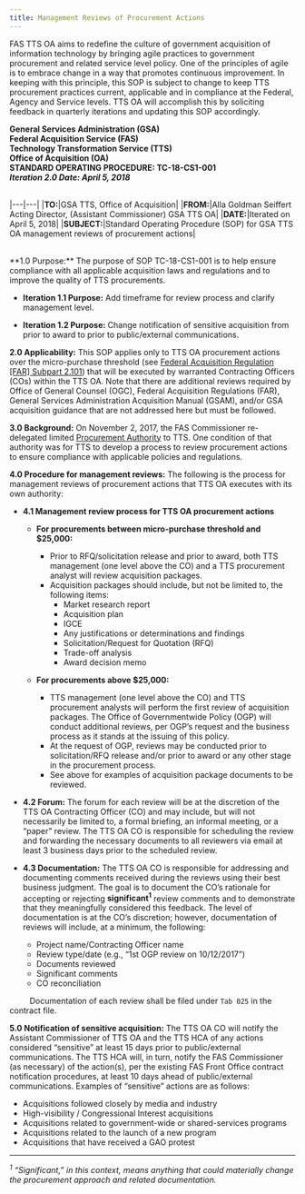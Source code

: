 ```yaml
---
title: Management Reviews of Procurement Actions
---
```

FAS TTS OA aims to redefine the culture of government acquisition of information technology by bringing agile practices to government procurement and related service level policy. One of the principles of agile is to embrace change in a way that promotes continuous improvement. In keeping with this principle, this SOP is subject to change to keep TTS procurement practices current, applicable and in compliance at the Federal, Agency and Service levels. TTS OA will accomplish this by soliciting feedback in quarterly iterations and updating this SOP accordingly.

**General Services Administration (GSA)<br>
Federal Acquisition Service (FAS)<br>
Technology Transformation Service (TTS)<br>
Office of Acquisition (OA)<br>
STANDARD OPERATING PROCEDURE: TC-18-CS1-001<br>**
***Iteration 2.0 Date: April 5, 2018***<br>
<br>

|---|---|
|**TO:**|GSA TTS, Office of Acquisition|
|**FROM:**|Alla Goldman Seiffert<br>Acting Director, (Assistant Commissioner) GSA TTS OA|
|**DATE:**|Iterated on April 5, 2018|
|**SUBJECT:**|Standard Operating Procedure (SOP) for GSA TTS OA management reviews of procurement actions|

<br>
**1.0 Purpose:** The purpose of SOP TC-18-CS1-001 is to help ensure compliance with all applicable acquisition laws and regulations and to improve the quality of TTS procurements.

+ **Iteration 1.1 Purpose:** Add timeframe for review process and clarify management level.

+ **Iteration 1.2 Purpose:** Change notification of sensitive acquisition from prior to award to prior to public/external communications.

**2.0 Applicability:** This SOP applies only to TTS OA procurement actions over the micro-purchase threshold (see [Federal Acquisition Regulation [FAR] Subpart 2.101](https://www.acquisition.gov/far/html/Subpart%202_1.html)) that will be executed by warranted Contracting Officers (COs) within the TTS OA. Note that there are additional reviews required by Office of General Counsel (OGC), Federal Acquisition Regulations (FAR), General Services Administration Acquisition Manual (GSAM), and/or GSA acquisition guidance that are not addressed here but must be followed.

**3.0 Background:** On November 2, 2017, the FAS Commissioner re-delegated limited [Procurement Authority](https://drive.google.com/a/gsa.gov/file/d/1-P5KyFuv-XpoSgbOwQywSgZOJTJXYxnB/view?usp=sharing) to TTS. One condition of that authority was for TTS to develop a process to review procurement actions to ensure compliance with applicable policies and regulations.

**4.0 Procedure for management reviews:**  The following is the process for management reviews of procurement actions that TTS OA executes with its own authority:

+ **4.1 Management review process for TTS OA procurement actions**

  - **For procurements between micro-purchase threshold and $25,000:**
    - Prior to RFQ/solicitation release and prior to award, both TTS management (one level above the CO) and a TTS procurement analyst will review acquisition packages.
    - Acquisition packages should include, but not be limited to, the following items:
      - Market research report
      - Acquisition plan
      - IGCE
      - Any justifications or determinations and findings
      - Solicitation/Request for Quotation (RFQ)
      - Trade-off analysis
      - Award decision memo

  - **For procurements above $25,000:**
    - TTS management (one level above the CO) and TTS procurement analysts will perform the first review of acquisition packages. The Office of Governmentwide Policy (OGP) will conduct additional reviews, per OGP’s request and the business process as it stands at the issuing of this policy.
    - At the request of OGP, reviews may be conducted prior to solicitation/RFQ release and/or prior to award or any other stage in the procurement process.
    - See above for examples of acquisition package documents to be reviewed.

+ **4.2 Forum:** The forum for each review will be at the discretion of the TTS OA Contracting Officer (CO) and may include, but will not necessarily be limited to, a formal briefing, an informal meeting, or a “paper” review. The TTS OA CO is responsible for scheduling the review and forwarding the necessary documents to all reviewers via email at least 3 business days prior to the scheduled review.

+ **4.3 Documentation:** The TTS OA CO is responsible for addressing and documenting comments received during the reviews using their best business judgment. The goal is to document the CO’s rationale for accepting or rejecting **significant<sup>1</sup>** review comments and to demonstrate that they meaningfully considered this feedback. The level of documentation is at the CO’s discretion; however, documentation of reviews will include, at a minimum, the following:

  - Project name/Contracting Officer name
  - Review type/date (e.g., “1st OGP review on 10/12/2017”)
  - Documents reviewed
  - Significant comments
  - CO reconciliation

&nbsp;&nbsp;&nbsp;&nbsp;&nbsp;&nbsp;&nbsp;&nbsp;&nbsp;Documentation of each review shall be filed under `Tab 025` in the contract file.


**5.0 Notification of sensitive acquisition:** The TTS OA CO will notify the Assistant Commissioner of TTS OA and the TTS HCA of any actions considered “sensitive” at least 15 days prior to public/external communications. The TTS HCA will, in turn, notify the FAS Commissioner (as necessary) of the action(s), per the existing FAS Front Office contract notification procedures, at least 10 days ahead of public/external communications. Examples of “sensitive” actions are as follows:

  - Acquisitions followed closely by media and industry
  - High-visibility / Congressional Interest acquisitions
  - Acquisitions related to government-wide or shared-services programs
  - Acquisitions related to the launch of a new program
  - Acquisitions that have received a GAO protest

---
*<sup>1</sup> “Significant,” in this context, means anything that could materially change the procurement approach and related documentation.*

